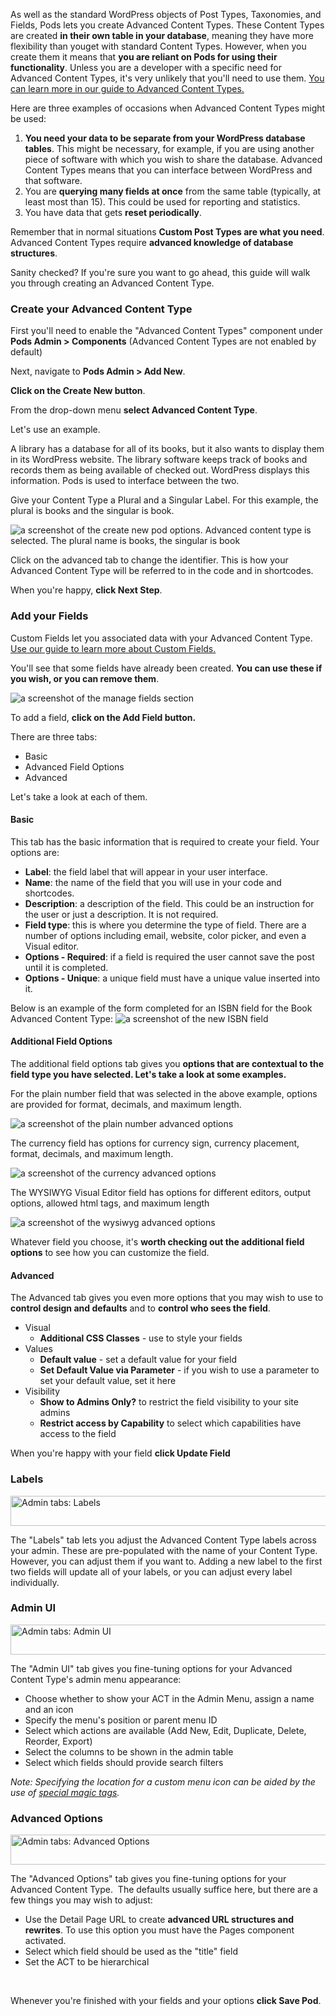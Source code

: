 As well as the standard WordPress objects of Post Types, Taxonomies, and Fields, Pods lets you create Advanced Content Types. These Content Types are created <strong>in their own table in your database</strong>, meaning they have more flexibility than youget with standard Content Types. However, when you create them it means that <strong>you are reliant on Pods for using their functionality</strong>. Unless you are a developer with a specific need for Advanced Content Types, it's very unlikely that you'll need to use them. <a title="What are Advanced Content Types?" href="http://pods.io/docs/learn/what-are-advanced-content-types/">You can learn more in our guide to Advanced Content Types.</a>

Here are three examples of occasions when Advanced Content Types might be used:
<ol>
	<li><strong>You need your data to be separate from your WordPress database tables</strong>. This might be necessary, for example, if you are using another piece of software with which you wish to share the database. Advanced Content Types means that you can interface between WordPress and that software.</li>
	<li>You are <strong>querying many fields at once</strong> from the same table (typically, at least most than 15). This could be used for reporting and statistics.</li>
	<li>You have data that gets <strong>reset periodically</strong>.</li>
</ol>
Remember that in normal situations <strong>Custom Post Types are what you need</strong>. Advanced Content Types require <strong>advanced knowledge of database structures</strong>.

Sanity checked? If you're sure you want to go ahead, this guide will walk you through creating an Advanced Content Type.
<h3>Create your Advanced Content Type</h3>
First you'll need to enable the "Advanced Content Types" component under <strong>Pods Admin &gt; Components</strong> (Advanced Content Types are not enabled by default)

Next, navigate to <strong>Pods Admin &gt; Add New</strong>.

<strong>Click on the Create New button</strong>.

From the drop-down menu <strong>select Advanced Content Type</strong>.

Let's use an example.

A library has a database for all of its books, but it also wants to display them in its WordPress website. The library software keeps track of books and records them as being available of checked out. WordPress displays this information. Pods is used to interface between the two.

Give your Content Type a Plural and a Singular Label. For this example, the plural is books and the singular is book.

<img title="new pod" src="http://pods.io/files/2013/02/act1.png" alt="a screenshot of the create new pod options. Advanced content type is selected. The plural name is books, the singular is book" />

Click on the advanced tab to change the identifier. This is how your Advanced Content Type will be referred to in the code and in shortcodes.

When you're happy, <strong>click Next Step</strong>.
<h3>Add your Fields</h3>
Custom Fields let you associated data with your Advanced Content Type. <a title="What are Custom Fields?" href="http://pods.io/docs/learn/what-are-custom-fields/">Use our guide to learn more about Custom Fields.</a>

You'll see that some fields have already been created. <strong>You can use these if you wish, or you can remove them</strong>.

<img title="manage fields" src="http://pods.io/files/2013/02/act2.png" alt="a screenshot of the manage fields section" />

To add a field, <strong>click on the Add Field<strong> button.</strong></strong>

There are three tabs:
<ul>
	<li>Basic</li>
	<li>Advanced Field Options</li>
	<li>Advanced</li>
</ul>
Let's take a look at each of them.
<h4>Basic</h4>
This tab has the basic information that is required to create your field. Your options are:
<ul>
	<li><strong>Label</strong>: the field label that will appear in your user interface.</li>
	<li><strong>Name</strong>: the name of the field that you will use in your code and shortcodes.</li>
	<li><strong>Description</strong>: a description of the field. This could be an instruction for the user or just a description. It is not required.</li>
	<li><strong>Field type</strong>: this is where you determine the type of field. There are a number of options including email, website, color picker, and even a Visual editor.</li>
	<li><strong>Options - Required</strong>: if a field is required the user cannot save the post until it is completed.</li>
	<li><strong>Options - Unique</strong>: a unique field must have a unique value inserted into it.</li>
</ul>
Below is an example of the form completed for an ISBN field for the Book Advanced Content Type:

<img title="manage fields" src="http://pods.io/files/2013/02/act3.png" alt="a screenshot of the new ISBN field" />
<h4>Additional Field Options</h4>
The additional field options tab gives you <strong>options that are contextual to the field type you have selected. Let's take a look at some examples.</strong>

For the plain number field that was selected in the above example, options are provided for format, decimals, and maximum length.

<img src="http://pods.io/files/2013/02/plain_number.png" alt="a screenshot of the plain number advanced options " />

The currency field has options for currency sign, currency placement, format, decimals, and maximum length.

<img src="http://pods.io/files/2013/02/currency.png" alt="a screenshot of the currency advanced options " />

The WYSIWYG Visual Editor field has options for different editors, output options, allowed html tags, and maximum length

<img src="http://pods.io/files/2013/02/wysiwyg.png" alt="a screenshot of the wysiwyg advanced options " />

Whatever field you choose, it's <strong>worth checking out the additional field options</strong> to see how you can customize the field.
<h4>Advanced</h4>
The Advanced tab gives you even more options that you may wish to use to <strong>control design and defaults</strong> and to <strong>control who sees the field</strong>.
<ul>
	<li>Visual
<ul>
	<li><strong>Additional CSS Classes</strong> - use to style your fields</li>
</ul>
</li>
	<li>Values
<ul>
	<li><strong>Default value</strong> - set a default value for your field</li>
	<li><strong>Set Default Value via Parameter</strong> - if you wish to use a parameter to set your default value, set it here</li>
</ul>
</li>
	<li>Visibility
<ul>
	<li><strong>Show to Admins Only?</strong> to restrict the field visibility to your site admins</li>
	<li><strong>Restrict access by Capability</strong> to select which capabilities have access to the field</li>
</ul>
</li>
</ul>
When you're happy with your field <strong>click Update Field</strong>
<h3><span style="font-size: 1em;">Labels</span></h3>
<img class="alignnone size-full wp-image-1511" src="http://pods.io/files/2013/05/admin-tabs-labels.png" alt="Admin tabs: Labels" width="562" height="48" />

The "Labels" tab lets you adjust the Advanced Content Type labels across your admin. These are pre-populated with the name of your Content Type. However, you can adjust them if you want to. Adding a new label to the first two fields will update all of your labels, or you can adjust every label individually.
<h3 id="admin-ui">Admin UI</h3>
<img class="alignnone size-full wp-image-1509" src="http://pods.io/files/2013/05/admin-tabs-admin.png" alt="Admin tabs: Admin UI" width="562" height="48" />

The "Admin UI" tab gives you fine-tuning options for your Advanced Content Type's admin menu appearance:
<ul>
	<li>Choose whether to show your ACT in the Admin Menu, assign a name and an icon</li>
	<li>Specify the menu's position or parent menu ID</li>
	<li>Select which actions are available (Add New, Edit, Duplicate, Delete, Reorder, Export)</li>
	<li>Select the columns to be shown in the admin table</li>
	<li>Select which fields should provide search filters</li>
</ul>
<em>Note: Specifying the location for a custom menu icon can be aided by the use of <a title="Using Special Magic Tags" href="http://pods.io/docs/build/special-magic-tags/">special magic tags</a>.</em>
<h3>Advanced Options</h3>
<img class="alignnone size-full wp-image-1510" src="http://pods.io/files/2013/05/admin-tabs-advanced.png" alt="Admin tabs: Advanced Options" width="562" height="48" />

The "Advanced Options" tab gives you fine-tuning options for your Advanced Content Type.  The defaults usually suffice here, but there are a few things you may wish to adjust:
<ul>
	<li>Use the Detail Page URL to create <strong>advanced URL structures and rewrites</strong>. To use this option you must have the Pages component activated.</li>
	<li>Select which field should be used as the "title" field</li>
	<li>Set the ACT to be hierarchical</li>
</ul>
&nbsp;

Whenever you're finished with your fields and your options <strong>click Save Pod</strong>.
